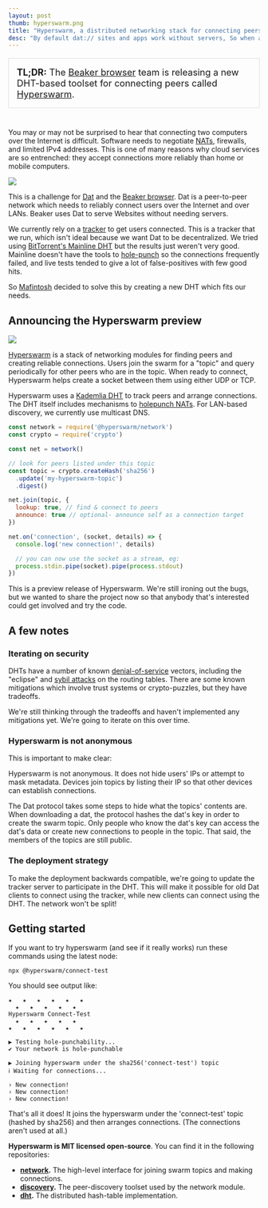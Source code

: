 ```yaml
---
layout: post
thumb: hyperswarm.png
title: "Hyperswarm, a distributed networking stack for connecting peers"
desc: "By default dat:// sites and apps work without servers, So when a dat:// app needs to interact with a server, how will it work?"
---
```


<p style="font-size: 130%; padding: 1rem; border: 1px solid #ddd; margin-bottom: 40px">
<strong>TL;DR:</strong> The <a href="https://beakerbrowser.com">Beaker browser</a> team is releasing a new DHT-based toolset for connecting peers called <a href="https://github.com/hyperswarm">Hyperswarm</a>.
</p>

You may or may not be surprised to hear that connecting two computers over the Internet is difficult. Software needs to negotiate [NATs](https://en.wikipedia.org/wiki/Network_address_translation), firewalls, and limited IPv4 addresses. This is one of many reasons why cloud services are so entrenched: they accept connections more reliably than home or mobile computers.

<img class="centered" src="/assets/img/guess-ill-not-connect.png">

This is a challenge for [Dat](https://datproject.org/) and the [Beaker browser](http://beakerbrowser.com/). Dat is a peer-to-peer network which needs to reliably connect users over the Internet and over LANs. Beaker uses Dat to serve Websites without needing servers.

We currently rely on a [tracker](https://en.wikipedia.org/wiki/BitTorrent_tracker) to get users connected. This is a tracker that we run, which isn't ideal because we want Dat to be decentralized. We tried using [BitTorrent's Mainline DHT](https://en.wikipedia.org/wiki/Mainline_DHT) but the results just weren't very good. Mainline doesn't have the tools to [hole-punch](https://en.wikipedia.org/wiki/Hole_punching_(networking)) so the connections frequently failed, and live tests tended to give a lot of false-positives with few good hits.

So [Mafintosh](https://twitter.com/mafintosh) decided to solve this by creating a new DHT which fits our needs.

## Announcing the Hyperswarm preview

<img class="centered" src="/assets/img/hyperswarm.png">

[Hyperswarm](https://github.com/hyperswarm) is a stack of networking modules for finding peers and creating reliable connections. Users join the swarm for a "topic" and query periodically for other peers who are in the topic. When ready to connect, Hyperswarm helps create a socket between them using either UDP or TCP.

Hyperswarm uses a [Kademlia DHT](https://en.wikipedia.org/wiki/Kademlia) to track peers and arrange connections. The DHT itself includes mechanisms to [holepunch NATs](https://en.wikipedia.org/wiki/Hole_punching_(networking)). For LAN-based discovery, we currently use multicast DNS.

```js
const network = require('@hyperswarm/network')
const crypto = require('crypto')

const net = network()

// look for peers listed under this topic
const topic = crypto.createHash('sha256')
  .update('my-hyperswarm-topic')
  .digest()

net.join(topic, {
  lookup: true, // find & connect to peers
  announce: true // optional- announce self as a connection target
})

net.on('connection', (socket, details) => {
  console.log('new connection!', details)

  // you can now use the socket as a stream, eg:
  process.stdin.pipe(socket).pipe(process.stdout)
})
```

This is a preview release of Hyperswarm. We're still ironing out the bugs, but we wanted to share the project now so that anybody that's interested could get involved and try the code.

## A few notes

### Iterating on security

DHTs have a number of known [denial-of-service](https://en.wikipedia.org/wiki/Denial-of-service_attack) vectors, including the "eclipse" and [sybil attacks](https://en.wikipedia.org/wiki/Sybil_attack) on the routing tables. There are some known mitigations which involve trust systems or crypto-puzzles, but they have tradeoffs.

We're still thinking through the tradeoffs and haven't implemented any mitigations yet. We're going to iterate on this over time.

### Hyperswarm is not anonymous

This is important to make clear:

Hyperswarm is not anonymous. It does not hide users' IPs or attempt to mask metadata. Devices join topics by listing their IP so that other devices can establish connections.

The Dat protocol takes some steps to hide what the topics' contents are. When downloading a dat, the protocol hashes the dat's key in order to create the swarm topic. Only people who know the dat's key can access the dat's data or create new connections to people in the topic. That said, the members of the topics are still public.

### The deployment strategy

To make the deployment backwards compatible, we're going to update the tracker server to participate in the DHT. This will make it possible for old Dat clients to connect using the tracker, while new clients can connect using the DHT. The network won't be split!

## Getting started

If you want to try hyperswarm (and see if it really works) run these commands using the latest node:

```
npx @hyperswarm/connect-test
```

You should see output like:

```
★   ★   ★   ★   ★   ★
  ★   ★   ★   ★   ★
Hyperswarm Connect-Test
  ★   ★   ★   ★   ★
★   ★   ★   ★   ★   ★

▶ Testing hole-punchability...
✔ Your network is hole-punchable

▶ Joining hyperswarm under the sha256('connect-test') topic
ℹ Waiting for connections...

› New connection!
› New connection!
› New connection!
```

That's all it does! It joins the hyperswarm under the 'connect-test' topic (hashed by sha256) and then arranges connections. (The connections aren't used at all.)

**Hyperswarm is MIT licensed open-source**. You can find it in the following repositories:

 - **[network](https://github.com/hyperswarm/network).** The high-level interface for joining swarm topics and making connections.
 - **[discovery](https://github.com/hyperswarm/discovery).** The peer-discovery toolset used by the network module.
 - **[dht](https://github.com/hyperswarm/dht).** The distributed hash-table implementation.
